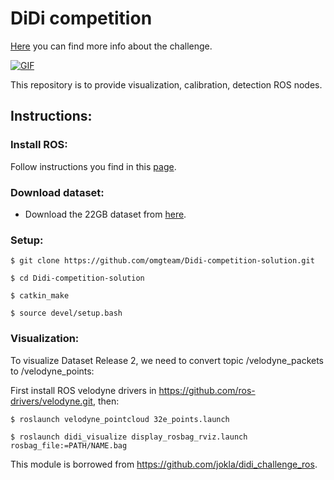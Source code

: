 # DiDi competition 

[Here](https://www.udacity.com/didi-challenge) you can find more info about the challenge. 

[![GIF](./visualization.gif)](https://www.youtube.com/watch?v=8ajTBb6EDWE)

This repository is to provide visualization, calibration, detection ROS nodes.

## Instructions:

### Install ROS:
Follow instructions you find in this <a href="http://wiki.ros.org/ROS/Installation" target="_parent">page</a>.

### Download dataset:
* Download the 22GB dataset from [here](http://academictorrents.com/details/18d7f6be647eb6d581f5ff61819a11b9c21769c7).

### Setup:
`$ git clone https://github.com/omgteam/Didi-competition-solution.git`

`$ cd Didi-competition-solution`

`$ catkin_make`

`$ source devel/setup.bash`

### Visualization:
To visualize Dataset Release 2, we need to convert topic /velodyne_packets to /velodyne_points:

First install ROS velodyne drivers in https://github.com/ros-drivers/velodyne.git, then:

`$ roslaunch velodyne_pointcloud 32e_points.launch`

`$ roslaunch didi_visualize display_rosbag_rviz.launch rosbag_file:=PATH/NAME.bag`

This module is borrowed from https://github.com/jokla/didi_challenge_ros.
